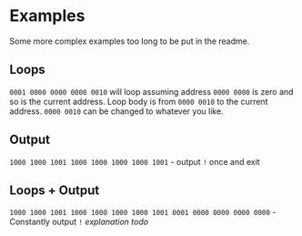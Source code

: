# Examples
Some more complex examples too long to be put in the readme.

## Loops
`0001 0000 0000 0000 0010` will loop assuming address `0000 0000` is zero and so is the current address. 
Loop body is from `0000 0010` to the current address. `0000 0010` can be changed to whatever you like.

## Output
`1000 1000 1001 1000 1000 1000 1000 1001` - output `!` once and exit

## Loops + Output
`1000 1000 1001 1000 1000 1000 1000 1001 0001 0000 0000 0000 0000` - Constantly output `!` *explanation todo*
